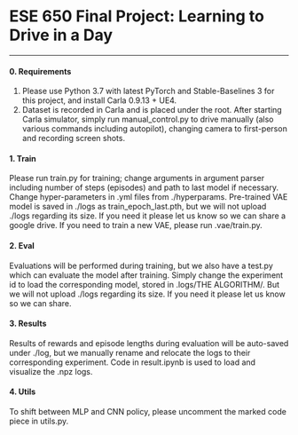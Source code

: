 # ESE 650 Final Project: Learning to Drive in a Day
---
#### 0. Requirements
1) Please use Python 3.7 with latest PyTorch and Stable-Baselines 3 for this project, and install Carla 0.9.13 + UE4.
2) Dataset is recorded in Carla and is placed under the root. After starting Carla simulator, simply run manual_control.py to drive manually (also various commands including autopilot), changing camera to first-person and recording screen shots.
#### 1. Train
Please run train.py for training; change arguments in argument parser including number of steps (episodes) and path to last model if necessary. Change hyper-parameters in .yml files from ./hyperparams. Pre-trained VAE model is saved in ./logs as train_epoch_last.pth, but we will not upload ./logs regarding its size. If you need it please let us know so we can share a google drive. If you need to train a new VAE, please run .vae/train.py.
#### 2. Eval
Evaluations will be performed during training, but we also have a test.py which can evaluate the model after training. Simply change the experiment id to load the corresponding model, stored in .logs/THE ALGORITHM/. But we will not upload ./logs regarding its size. If you need it please let us know so we can share.
#### 3. Results
Results of rewards and episode lengths during evaluation will be auto-saved under ./log, but we manually rename and relocate the logs to their corresponding experiment. Code in result.ipynb is used to load and visualize the .npz logs.
#### 4. Utils
To shift between MLP and CNN policy, please uncomment the marked code piece in utils.py.
